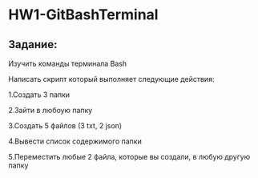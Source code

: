 # HW1-GitBashTerminal

## Задание:

Изучить команды терминала Bash 

Написать скрипт который выполняет следующие действия:

1.Создать 3 папки

2.Зайти в любоую папку

3.Создать 5 файлов (3 txt, 2 json)

4.Вывести список содержимого папки

5.Переместить любые 2 файла, которые вы создали, в любую другую папку
